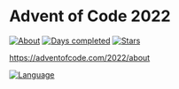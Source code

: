 <!--
SPDX-FileCopyrightText: 2022 Florian Warzecha <liketechnik@disroot.org>

SPDX-License-Identifier: CC0-1.0
-->

# Advent of Code 2022

[![About](https://img.shields.io/badge/Advent%20of%20Code%20🎄-2022-brightgreen)](https://adventofcode.com/2022/about)
[![Days completed](https://img.shields.io/badge/day%20📅-21-blue)](https://adventofcode.com/2022)
[![Stars](https://img.shields.io/badge/stars%20⭐-6-yellow)](https://adventofcode.com/2022/stats)

https://adventofcode.com/2022/about

[![Language](https://img.shields.io/badge/Language-racket-yellowgreen)](https://en.wikipedia.org/wiki/Racket_(programming_language))

